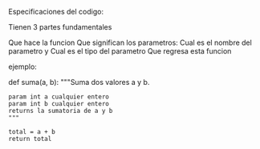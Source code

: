 Especificaciones del codigo:

Tienen 3 partes fundamentales

Que hace la funcion
Que significan los parametros: Cual es el nombre del parametro y Cual es el tipo del parametro
Que regresa esta funcion

ejemplo:
 
def suma(a, b):
	"""Suma dos valores a y b.

	param int a cualquier entero
	param int b cualquier entero
	returns la sumatoria de a y b
	"""

	total = a + b
	return total